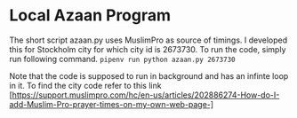 # Local Azaan Program

The short script azaan.py uses MuslimPro as source of timings. I developed this for Stockholm city for which city id is 2673730. 
To run the code, simply run following command.
`pipenv run python azaan.py 2673730`

Note that the code is supposed to run in background and has an infinte loop in it.
To find the city code refer to this link [https://support.muslimpro.com/hc/en-us/articles/202886274-How-do-I-add-Muslim-Pro-prayer-times-on-my-own-web-page-]
